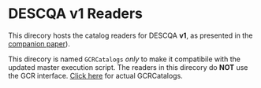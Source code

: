 # DESCQA v1 Readers

This direcory hosts the catalog readers for DESCQA **v1**,
as presented in the [companion paper](https://arxiv.org/abs/1709.09665)).

This direcory is named `GCRCatalogs` *only* to make it compatibile with the updated master execution script.
The readers in this direcory do **NOT** use the GCR interface.
[Click here](https://github.com/LSSTDESC/gcr-catalogs) for actual GCRCatalogs.
